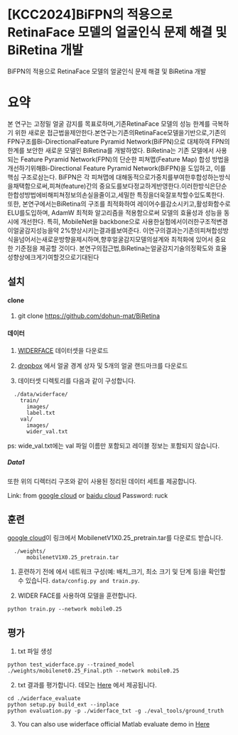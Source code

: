 # [KCC2024]BiFPN의 적용으로 RetinaFace 모델의 얼굴인식 문제 해결 및 BiRetina 개발  
BiFPN의 적용으로 RetinaFace 모델의 얼굴인식 문제 해결 및 BiRetina 개발  

# 요약
본 연구는 고정밀 얼굴 감지를 목표로하며,기존RetinaFace 모델의 성능 한계를 극복하기 위한 새로운
접근법을제안한다.본연구는기존의RetinaFace모델을기반으로,기존의FPN구조를Bi-DirectionalFeature
 Pyramid Network(BiFPN)으로 대체하여 FPN의 한계를 보안한 새로운 모델인 BiRetina를 개발하였다.
 BiRetina는 기존 모델에서 사용되는 Feature Pyramid Network(FPN)의 단순한 피쳐맵(Feature Map) 합성
방법을개선하기위해Bi-Directional Feature Pyramid Network(BiFPN)을 도입하고, 이를 핵심 구조로삼는다.
 BiFPN은 각 피쳐맵에 대해동적으로가중치를부여한후합성하는방식을채택함으로써,피쳐(feature)간의
중요도를보다정교하게반영한다.이러한방식은단순한합성방법에비해피쳐정보의손실을줄이고,세밀한
특징을더욱잘포착할수있도록한다.
또한, 본연구에서는BiRetina의 구조를 최적화하여 레이어수를감소시키고,활성화함수로ELU를도입하며,
 AdamW 최적화 알고리즘을 적용함으로써 모델의 효율성과 성능을 동시에 개선한다. 특히, MobileNet을
backbone으로 사용한실험에서이러한구조적변경이얼굴감지성능을약 2%향상시키는결과를보여준다.
이연구의결과는기존의피쳐합성방식을넘어서는새로운방향을제시하며,향후얼굴감지모델의설계와
최적화에 있어서 중요한 기준점을 제공할 것이다. 본연구의접근법,BiRetina는얼굴감지기술의정확도와
효율성향상에크게기여할것으로기대된다






## 설치
#### clone
1. git clone https://github.com/dohun-mat/BiRetina

#### 데이터

1.  [WIDERFACE](http://shuoyang1213.me/WIDERFACE/WiderFace_Results.html) 데이터셋을 다운로드

2. [dropbox](https://www.dropbox.com/s/7j70r3eeepe4r2g/retinaface_gt_v1.1.zip?dl=0) 에서 얼굴 경계 상자 및 5개의 얼굴 랜드마크를 다운로드

3. 데이터셋 디렉토리를 다음과 같이 구성합니다.

```Shell
  ./data/widerface/
    train/
      images/
      label.txt
    val/
      images/
      wider_val.txt
```
ps: wide_val.txt에는 val 파일 이름만 포함되고 레이블 정보는 포함되지 않습니다.

##### Data1
또한 위의 디렉터리 구조와 같이 사용된 정리된 데이터 세트를 제공합니다.

Link: from [google cloud](https://drive.google.com/open?id=11UGV3nbVv1x9IC--_tK3Uxf7hA6rlbsS) or [baidu cloud](https://pan.baidu.com/s/1jIp9t30oYivrAvrgUgIoLQ) Password: ruck

## 훈련
[google cloud](https://drive.google.com/open?id=1oZRSG0ZegbVkVwUd8wUIQx8W7yfZ_ki1)이 링크에서 MobilenetV1X0.25_pretrain.tar를 다운로드 받습니다.
```Shell
  ./weights/
      mobilenetV1X0.25_pretrain.tar
```
1. 훈련하기 전에 에서 네트워크 구성(예: 배치_크기, 최소 크기 및 단계 등)을 확인할 수 있습니다. ``data/config.py and train.py``.

2. WIDER FACE를 사용하여 모델을 훈련합니다.
  ```Shell
  python train.py --network mobile0.25
  ```


## 평가
1. txt 파일 생성
```Shell
python test_widerface.py --trained_model ./weights/mobilenet0.25_Final.pth --network mobile0.25
```
2. txt 결과를 평가합니다. 데모는 [Here](https://github.com/wondervictor/WiderFace-Evaluation) 에서 제공됩니다. 
```Shell
cd ./widerface_evaluate
python setup.py build_ext --inplace
python evaluation.py -p ./widerface_txt -g ./eval_tools/ground_truth
```
3. You can also use widerface official Matlab evaluate demo in [Here](http://mmlab.ie.cuhk.edu.hk/projects/WIDERFace/WiderFace_Results.html)
